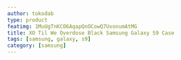 ```yaml
---
author: tokodab
type: product
featimg: 1MuUgTnKCO6AqapQnOCowQ7UvonumAtMG
title: XO Til We Overdose Black Samsung Galaxy S9 Case
tags: [samsung, galaxy, s9]
category: [samsung]
---
```

